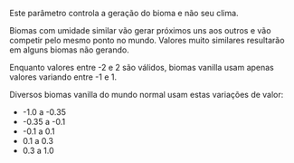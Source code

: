 Este parâmetro controla a geração do bioma e não seu clima.

Biomas com umidade similar vão gerar próximos uns aos outros e vão competir pelo mesmo ponto no mundo. Valores muito similares resultarão em alguns biomas não gerando.

Enquanto valores entre -2 e 2 são válidos, biomas vanilla usam apenas valores variando entre -1 e 1.

Diversos biomas vanilla do mundo normal usam estas variações de valor:

* -1.0 a -0.35
* -0.35 a -0.1
* -0.1 a 0.1
* 0.1 a 0.3
* 0.3 a 1.0